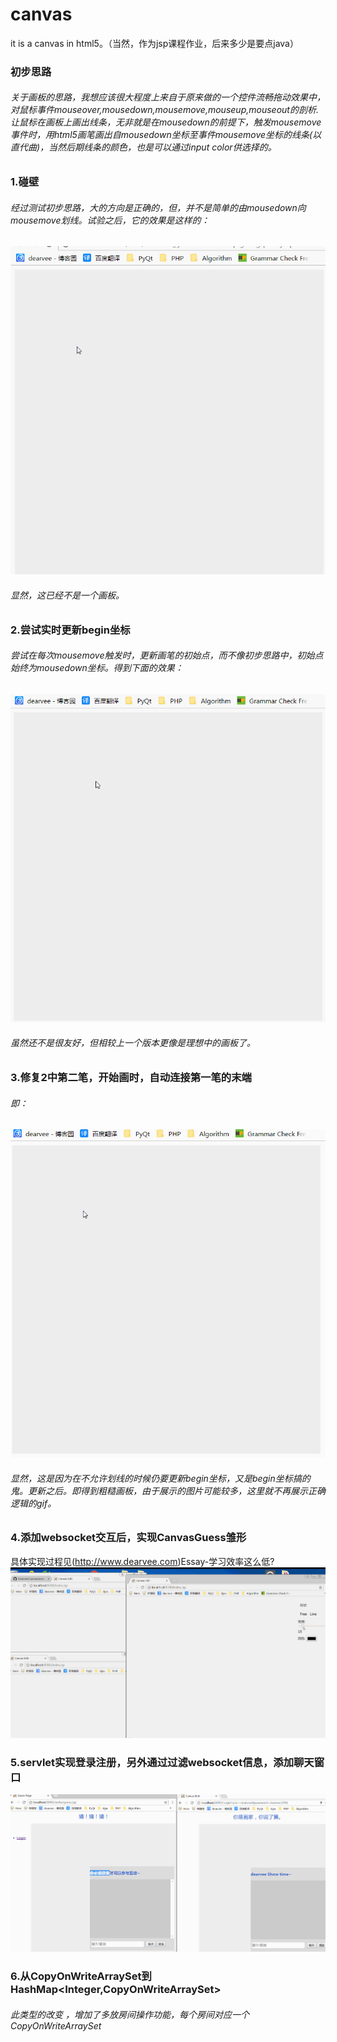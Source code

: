 # canvas
it is a canvas in html5。（当然，作为jsp课程作业，后来多少是要点java）

### 初步思路
###### 关于画板的思路，我想应该很大程度上来自于原来做的一个控件流畅拖动效果中，对鼠标事件mouseover,mousedown,mousemove,mouseup,mouseout的剖析.让鼠标在画板上画出线条，无非就是在mousedown的前提下，触发mousemove事件时，用html5画笔画出自mousedown坐标至事件mousemove坐标的线条(以直代曲)，当然后期线条的颜色，也是可以通过input color供选择的。


### 1.碰壁
###### 经过测试初步思路，大的方向是正确的，但，并不是简单的由mousedown向mousemove划线。试验之后，它的效果是这样的：
![image](https://github.com/Dearvee/CanvasGuess/raw/master/explainImag/1.gif)
###### 显然，这已经不是一个画板。


### 2.尝试实时更新begin坐标
###### 尝试在每次mousemove触发时，更新画笔的初始点，而不像初步思路中，初始点始终为mousedown坐标。得到下面的效果：
![image](https://github.com/Dearvee/CanvasGuess/raw/master/explainImag/2.gif)
###### 虽然还不是很友好，但相较上一个版本更像是理想中的画板了。
### 3.修复2中第二笔，开始画时，自动连接第一笔的末端
###### 即：
![image](https://github.com/Dearvee/CanvasGuess/raw/master/explainImag/3.gif)
###### 显然，这是因为在不允许划线的时候仍要更新begin坐标，又是begin坐标搞的鬼。更新之后。即得到粗糙画板，由于展示的图片可能较多，这里就不再展示正确逻辑的gif。

### 4.添加websocket交互后，实现CanvasGuess雏形
具体实现过程见(http://www.dearvee.com)Essay-学习效率这么低?
![image](https://github.com/Dearvee/CanvasGuess/raw/master/explainImag/4.gif)
### 5.servlet实现登录注册，另外通过过滤websocket信息，添加聊天窗口
![image](https://github.com/Dearvee/CanvasGuess/raw/master/explainImag/5.gif)
### 6.从CopyOnWriteArraySet<WebSocket>到HashMap<Integer,CopyOnWriteArraySet<WebSocket>> 
###### 此类型的改变 ，增加了多放房间操作功能，每个房间对应一个CopyOnWriteArraySet<WebSocket>
